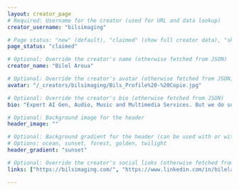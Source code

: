 ```yaml
---
layout: creator_page
# Required: Username for the creator (used for URL and data lookup)
creator_username: "bilsimaging"

# Page status: "new" (default), "claimed" (show full creator data), "skip" (opt-out - do not show creator page)
page_status: "claimed"

# Optional: Override the creator's name (otherwise fetched from JSON)
creator_name: "Bilel Aroua"

# Optional: Override the creator's avatar (otherwise fetched from JSON)
avatar: "/_creators/bilsimaging/Bils_Profile%20-%20Copie.jpg"

# Optional: Override the creator's bio (otherwise fetched from JSON)
bio: "Expert AI Gen, Audio, Music and Multimedia Services. But we do so much more!"

# Optional: Background image for the header
header_image: ""

# Optional: Background gradient for the header (can be used with or without header_image)
# Options: ocean, sunset, forest, golden, twilight
header_gradient: "sunset"

# Optional: Override the creator's social links (otherwise fetched from JSON)
links: ["https://bilsimaging.com/", "https://www.linkedin.com/in/bilelaroua/"]

---
```


